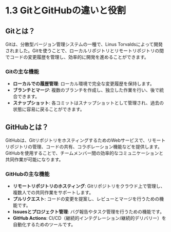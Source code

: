 # 1.3 GitとGitHubの違いと役割

## Gitとは？
Gitは、分散型バージョン管理システムの一種で、Linus Torvaldsによって開発されました。Gitを使うことで、ローカルリポジトリとリモートリポジトリの間でコードの変更履歴を管理し、効率的に開発を進めることができます。

### Gitの主な機能
- **ローカルでの履歴管理**: ローカル環境で完全な変更履歴を保持します。
- **ブランチとマージ**: 複数のブランチを作成し、独立した作業を行い、後で統合できます。
- **スナップショット**: 各コミットはスナップショットとして管理され、過去の状態に容易に戻ることができます。

## GitHubとは？
GitHubは、GitリポジトリをホスティングするためのWebサービスで、リモートリポジトリの管理、コードの共有、コラボレーション機能などを提供します。GitHubを使用することで、チームメンバー間の効率的なコミュニケーションと共同作業が可能になります。

### GitHubの主な機能
- **リモートリポジトリのホスティング**: Gitリポジトリをクラウド上で管理し、複数人での共同作業をサポートします。
- **プルリクエスト**: コードの変更を提案し、レビューとマージを行うための機能です。
- **Issuesとプロジェクト管理**: バグ報告やタスク管理を行うための機能です。
- **GitHub Actions**: CI/CD（継続的インテグレーション/継続的デリバリー）を自動化するためのツールです。
